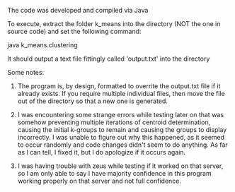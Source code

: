 The code was developed and compiled via Java

To execute, extract the folder k_means into the directory (NOT the one in source code)
and set the following command:

java k_means.clustering <k> <text file>

It should output a text file fittingly called 'output.txt' into the directory

Some notes:

1. The program is, by design, formatted to overrite the output.txt file if it
already exists. If you require multiple individual files, then move the file
out of the directory so that a new one is generated.

2. I was encountering some strange errors while testing later on that was somehow preventing
multiple iterations of centroid determination, causing the initial k-groups to
remain and causing the groups to display incorrectly. I was unable to figure out
why this happened, as it seemed to occur randomly and code changes didn't seem to
do anything. As far as I can tell, I fixed it, but I do apologize if it occurs again.

3. I was having trouble with zeus while testing if it worked
on that server, so I am only able to say I have majority confidence in this program
working properly on that server and not full confidence.
